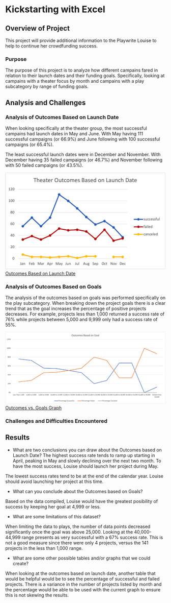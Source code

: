 # Kickstarting with Excel

## Overview of Project
This project will provide additional information to the Playwrite Louise to help to continue her crowdfunding success.
### Purpose
The purpose of this project is to analyze how different campains fared in relation to their launch dates and their funding goals.   Specifically, looking at campains with a theater focus by month and campains with a play subcategory by range of funding goals.

## Analysis and Challenges

### Analysis of Outcomes Based on Launch Date
When looking specifically at the theater group, the most successful campains had launch dates in May and June.   With May having 111 successful campaigns (or 66.9%) and June following with 100 successful campaigns (or 65.4%).   

The least successful launch dates were in December and November.   With December having 35 failed campaigns (or 46.7%) and November following with 50 failed campaigns (or 43.5%).

![Outcomes Based on Launch Date](/Resources/Theater_Outcomes_vs_Launch.png)
[Outcomes Based on Launch Date](/Resources/Theater_Outcomes_vs_Launch.png)

### Analysis of Outcomes Based on Goals
The analysis of the outcomes based on goals was performed specifically on the play subcategory.   When breaking down the project goals there is a clear trend that as the goal increases the percentage of positive projects decreases.    For example, projects less than 1,000 returned a success rate of 76% while projects between 5,000 and 9,999 only had a success rate of 55%.


![Outcomes vs. Goals Graph](/Resources/Outcomes_vs_Goals.png)
[Outcomes vs. Goals Graph](/Resources/Outcomes_vs_Goals.png)

### Challenges and Difficulties Encountered

## Results

- What are two conclusions you can draw about the Outcomes based on Launch Date?
The highest success rate tends to ramp up starting in April, peaking in May and slowly declining over the next two month.   To have the most success, Louise should launch her project during May.

The lowest success rates tend to be at the end of the calendar year.   Louise should avoid launching her project at this time.  

- What can you conclude about the Outcomes based on Goals?

Based on the data compiled, Louise would have the greatest posibility of success by keeping her goal at 4,999 or less.

- What are some limitations of this dataset?

When limiting the data to plays, the number of data points decreased significantly once the goal was above 25,000.   Looking at the 40,000-44,999 range presents as very successful with a 67% success rate.   This is not a good measure since there were only 4 projects, versus the 141 projects in the less than 1,000 range.

- What are some other possible tables and/or graphs that we could create?

When looking at the outcomes based on launch date, another table that would be helpful would be to see the percentage of successful and failed projects.   There is a variance in the number of projects listed by month and the percentage would be able to be used with the current graph to ensure this is not skewing the results.

